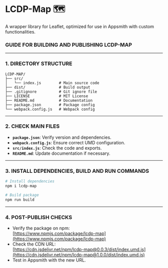 # LCDP-Map 🗺️
A wrapper library for Leaflet, optimized for use in Appsmith with custom functionalities.

### GUIDE FOR BUILDING AND PUBLISHING LCDP-MAP

---

### 1. DIRECTORY STRUCTURE  
```
LCDP-MAP/
├── src/
│   └── index.js        # Main source code
├── dist/               # Build output
├── .gitignore          # Git ignore file
├── LICENSE             # MIT License
├── README.md           # Documentation
├── package.json        # Package config
└── webpack.config.js   # Webpack config
```

---

### 2. CHECK MAIN FILES
- **`package.json`**: Verify version and dependencies.  
- **`webpack.config.js`**: Ensure correct UMD configuration.  
- **`src/index.js`**: Check the code and exports.  
- **`README.md`**: Update documentation if necessary.  

---

### 3. INSTALL DEPENDENCIES, BUILD AND RUN COMMANDS
```bash
# Install dependencies
npm i lcdp-map

# Build package
npm run build
```

---

### 4. POST-PUBLISH CHECKS
- Verify the package on npm:  
  [https://www.npmjs.com/package/lcdp-map](https://www.npmjs.com/package/lcdp-map)  
- Check the CDN URL:  
  [https://cdn.jsdelivr.net/npm/lcdp-map@0.0.3/dist/index.umd.js](https://cdn.jsdelivr.net/npm/lcdp-map@1.0.0/dist/index.umd.js)  
- Test in Appsmith with the new URL.  

